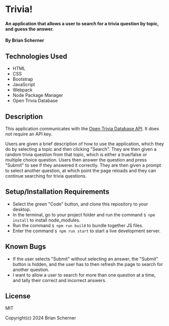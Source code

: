 # Trivia!

#### An application that allows a user to search for a trivia question by topic, and guess the answer.

#### By Brian Scherner

## Technologies Used

* HTML
* CSS
* Bootstrap
* JavaScript
* Webpack
* Node Package Manager
* Open Trivia Database

## Description

This application communicates with the [Open Trivia Database API](https://opentdb.com/login.php). It does not require an API key.

Users are given a brief description of how to use the application, which they do by selecting a topic and then clicking "Search". They are then given a random trivia question from that topic, which is either a true/false or multiple choice question. Users then answer the question and press "Submit" to see if they answered it correctly. They are then given a prompt to select another question, at which point the page reloads and they can continue searching for trivia questions.

## Setup/Installation Requirements

* Select the green "Code" button, and clone this repository to your desktop.
* In the terminal, go to your project folder and run the command `$ npm install` to install node_modules.
* Run the command `$ npm run build` to bundle together JS files.
* Enter the command `$ npm run start` to start a live development server.

## Known Bugs

* If the user selects "Submit" without selecting an answer, the "Submit" button is hidden, and the user has to then refresh the page to search for another question.
* I want to allow a user to search for more than one question at a time, and tally their correct and incorrect answers.

## License

MIT

Copyright(c) 2024 Brian Scherner